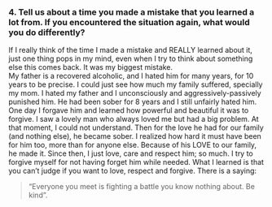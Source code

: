 ### 4. Tell us about a time you made a mistake that you learned a lot from. If you encountered the situation again, what would you do differently?
If I really think of the time I made a mistake and REALLY learned about it, just one thing pops in my mind, even when I try to think about something else this comes back. It was my biggest mistake.  
My father is a recovered alcoholic, and I hated him for many years, for 10 years to be precise. I could just see how much my family suffered, specially my mom. I hated my father and I unconsciously and aggressively-passively punished him. He had been sober for 8 years and I still unfairly hated him.
One day I forgave him and learned how powerful and beautiful it was to forgive. I saw a lovely man who always loved me but had a big problem. At that moment, I could not understand. Then for the love he had for our family (and nothing else), he became sober. I realized how hard it must have been for him too, more than for anyone else. Because of his LOVE to our family, he made it. Since then, I just love, care and respect him; so much. I try to forgive myself for not having forget him while needed.
What I learned is that you can’t judge if you want to love, respect and forgive. 
There is a saying: 
>“Everyone you meet is fighting a battle you know nothing about. Be kind”.



